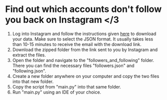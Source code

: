 # Find out which accounts don't follow you back on Instagram </3

1. Log into Instagram and follow the instructions given [here](https://help.instagram.com/181231772500920) to download your data. Make sure to select the JSON format. It usually takes less than 10-15 minutes to receive the email with the download link.
2. Download the zipped folder from the link sent to you by Instagram and extract the files.
3. Open the folder and navigate to the "followers_and_following" folder. There you can find the necessary files "followers.json" and "following.json".
4. Create a new folder anywhere on your computer and copy the two files into that new folder.
5. Copy the script from "main.py" into that same folder.
6. Run "main.py" using an IDE of your choice.